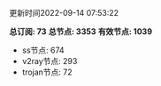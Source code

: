 更新时间2022-09-14 07:53:22

**总订阅: 73**
**总节点: 3353**
**有效节点: 1039**
- ss节点: 674
- v2ray节点: 293
- trojan节点: 72
